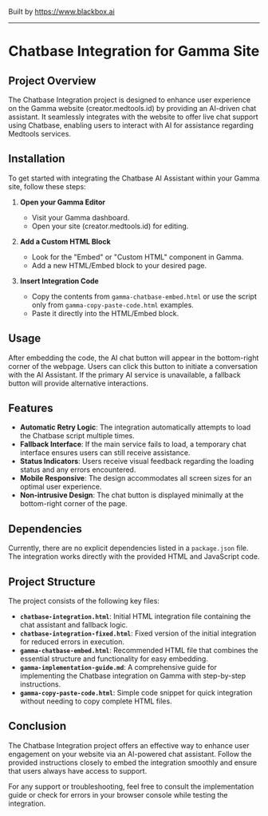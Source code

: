
Built by https://www.blackbox.ai

---

# Chatbase Integration for Gamma Site

## Project Overview
The Chatbase Integration project is designed to enhance user experience on the Gamma website (creator.medtools.id) by providing an AI-driven chat assistant. It seamlessly integrates with the website to offer live chat support using Chatbase, enabling users to interact with AI for assistance regarding Medtools services.

## Installation
To get started with integrating the Chatbase AI Assistant within your Gamma site, follow these steps:

1. **Open your Gamma Editor**
   - Visit your Gamma dashboard.
   - Open your site (creator.medtools.id) for editing.

2. **Add a Custom HTML Block**
   - Look for the "Embed" or "Custom HTML" component in Gamma.
   - Add a new HTML/Embed block to your desired page.

3. **Insert Integration Code**
   - Copy the contents from `gamma-chatbase-embed.html` or use the script only from `gamma-copy-paste-code.html` examples.
   - Paste it directly into the HTML/Embed block.

## Usage
After embedding the code, the AI chat button will appear in the bottom-right corner of the webpage. Users can click this button to initiate a conversation with the AI Assistant. If the primary AI service is unavailable, a fallback button will provide alternative interactions.

## Features
- **Automatic Retry Logic**: The integration automatically attempts to load the Chatbase script multiple times.
- **Fallback Interface**: If the main service fails to load, a temporary chat interface ensures users can still receive assistance.
- **Status Indicators**: Users receive visual feedback regarding the loading status and any errors encountered.
- **Mobile Responsive**: The design accommodates all screen sizes for an optimal user experience.
- **Non-intrusive Design**: The chat button is displayed minimally at the bottom-right corner of the page.

## Dependencies
Currently, there are no explicit dependencies listed in a `package.json` file. The integration works directly with the provided HTML and JavaScript code.

## Project Structure
The project consists of the following key files:

- **`chatbase-integration.html`**: Initial HTML integration file containing the chat assistant and fallback logic.
- **`chatbase-integration-fixed.html`**: Fixed version of the initial integration for reduced errors in execution.
- **`gamma-chatbase-embed.html`**: Recommended HTML file that combines the essential structure and functionality for easy embedding.
- **`gamma-implementation-guide.md`**: A comprehensive guide for implementing the Chatbase integration on Gamma with step-by-step instructions.
- **`gamma-copy-paste-code.html`**: Simple code snippet for quick integration without needing to copy complete HTML files.

## Conclusion
The Chatbase Integration project offers an effective way to enhance user engagement on your website via an AI-powered chat assistant. Follow the provided instructions closely to embed the integration smoothly and ensure that users always have access to support.

For any support or troubleshooting, feel free to consult the implementation guide or check for errors in your browser console while testing the integration.